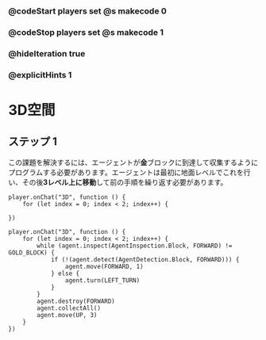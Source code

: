 ### @codeStart players set @s makecode 0
### @codeStop players set @s makecode 1

### @hideIteration true 
### @explicitHints 1


# 3D空間

## ステップ 1
この課題を解決するには、エージェントが**金**ブロックに到達して収集するようにプログラムする必要があります。エージェントは最初に地面レベルでこれを行い、その後**3レベル上に移動**して前の手順を繰り返す必要があります。  

```template
player.onChat("3D", function () {
    for (let index = 0; index < 2; index++) {
        
})
``` 
```ghost
player.onChat("3D", function () {
    for (let index = 0; index < 2; index++) {
        while (agent.inspect(AgentInspection.Block, FORWARD) != GOLD_BLOCK) {
            if (!(agent.detect(AgentDetection.Block, FORWARD))) {
                agent.move(FORWARD, 1)
            } else {
                agent.turn(LEFT_TURN)
            }
        }
        agent.destroy(FORWARD)
        agent.collectAll()
        agent.move(UP, 3)
    }
})
```